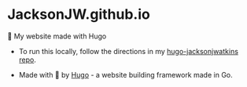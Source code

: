 # JacksonJW.github.io
🏡 My website made with Hugo

- To run this locally, follow the directions in my [hugo-jacksonjwatkins repo](https://github.com/JacksonJW/hugo-jacksonjwatkins.com "hugo-jacksonjwatkins.com repo").

- Made with 💖 by [Hugo](https://gohugo.io/ "hugo website") - a website building framework made in Go.

